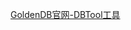 

[GoldenDB官网-DBTool工具](https://goldendb.com/#/docsIndex/docs/GoldenDB/v6.1.03.10/operationManagement_dbtool)

